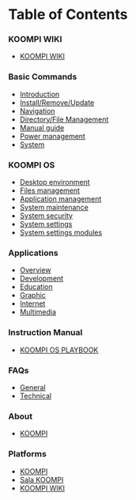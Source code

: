 <!--**Table of Contents**

## Introduction

- [Computer Hardware](/en/Introduction/Computer_Hardware.md)
- [Computer Software](/en/Introduction/Computer_Software.md)
- [Operating Systems]()
- [Applications]()
- [Internet]()
- [Security]()  
-->
# Table of Contents

### KOOMPI WIKI
- [KOOMPI WIKI](/en/index.md)

### Basic Commands
- [Introduction](/en/Commands/introduction.md)
- [Install/Remove/Update](/en/Commands/install_remove_commands.md)
- [Navigation](/en/Commands/navigation_command.md)
- [Directory/File Management](/en/Commands/directory_file_management.md)
- [Manual guide](/en/Commands/manual_guide_command.md)
- [Power management](/en/Commands/power_management.md)
- [System](/en/Commands/system_command.md)


### KOOMPI OS

- [Desktop environment](/en/KOOMPI_OS/Desktop_environment.md)
- [Files management](/en/KOOMPI_OS/File_management.md)
- [Application management](/en/KOOMPI_OS/Application_management.md)
- [System maintenance](/en/KOOMPI_OS/System_maintenance.md)
- [System security](/en/KOOMPI_OS/System_security.md)
- [System settings](/en/KOOMPI_OS/System_setting.md)
- [System settings modules](/en/KOOMPI_OS/System_module.md)
<!--- [Network management]()-->
<!--- [Login screen]() -->

### Applications

- [Overview](/en/Applications/Overviews.md)
- [Development](/en/Applications/Development.md)
- [Education](/en/Applications/Education.md)
- [Graphic](/en/Applications/Graphic.md)
- [Internet](/en/Applications/Internet.md)
- [Multimedia](/en/Applications/Multimedia.md)
<!---

- [Office](/en/Applications/Office.md)
- [Settings](/en/Applications/Settings.md)
- [System](/en/Applications/System.md)
- [Utilities](/en/Applications/Utilities.md)
--->

<!--
## Development

- [Overview](/en/Development/Overview.md)
- [Internet & Browser]()
- [Office suites]()
- [Graphic and videos]()
- [Audio and recodining]()
- [Software Development]()
- [System settings]()
-->

### Instruction Manual

- [KOOMPI OS PLAYBOOK](/en/Documentation/KOOMPI_OS_PLAYBOOK.md)

### FAQs

- [General](/en/FAQs/General.md)
- [Technical](/en/FAQs/Technical.md)

### About
- [KOOMPI](/en/About_Us/KOOMPI.md)


### Platforms
- [KOOMPI](https://koompi.com/)
- [Sala KOOMPI](https://sala.koompi.com)
- [KOOMPI WIKI](https://wiki.koompi.org)
<!--
## About
- [KOOMPI](https://koompi.com)
-->